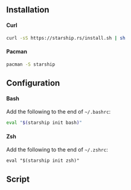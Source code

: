 ## Installation
#### Curl
```zsh
curl -sS https://starship.rs/install.sh | sh
```

#### Pacman
```zsh
pacman -S starship
```
## Configuration
#### Bash
Add the following to the end of `~/.bashrc`:
```zsh
eval "$(starship init bash)"
```
#### Zsh
Add the following to the end of `~/.zshrc`:
```
eval "$(starship init zsh)"
```
## Script
